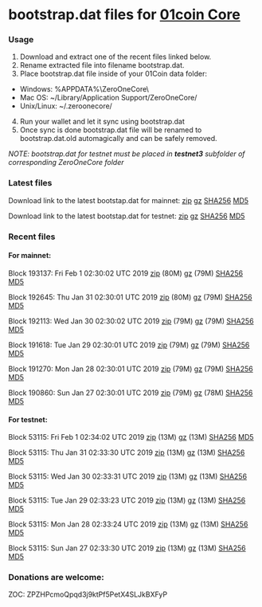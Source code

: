 # bootstrap.dat files for [01coin Core](https://01coin.io)

### Usage

1. Download and extract one of the recent files linked below.
2. Rename extracted file into filename bootstrap.dat.
3. Place bootstrap.dat file inside of your 01Coin data folder:
 - Windows: %APPDATA%\ZeroOneCore\
 - Mac OS: ~/Library/Application Support/ZeroOneCore/
 - Unix/Linux: ~/.zeroonecore/
4. Run your wallet and let it sync using bootstrap.dat
5. Once sync is done bootstrap.dat file will be renamed to bootstrap.dat.old automagically and can be safely removed.

_NOTE: bootstrap.dat for testnet must be placed in **testnet3** subfolder of corresponding ZeroOneCore folder_

### Latest files
Download link to the latest bootstap.dat for mainnet: [zip](https://files.01coin.io/mainnet/bootstrap.dat.zip) [gz](https://files.01coin.io/mainnet/bootstrap.dat.tar.gz) [SHA256](https://files.01coin.io/mainnet/sha256.txt) [MD5](https://files.01coin.io/mainnet/md5.txt)

Download link to the latest bootstap.dat for testnet: [zip](https://files.01coin.io/testnet/bootstrap.dat.zip) [gz](https://files.01coin.io/testnet/bootstrap.dat.tar.gz) [SHA256](https://files.01coin.io/testnet/sha256.txt) [MD5](https://files.01coin.io/testnet/md5.txt)

### Recent files

#### For mainnet:

Block 193137: Fri Feb  1 02:30:02 UTC 2019 [zip](https://files.01coin.io/mainnet/2019-02-01/bootstrap.dat.zip) (80M) [gz](https://files.01coin.io/mainnet/2019-02-01/bootstrap.dat.tar.gz) (79M) [SHA256](https://files.01coin.io/mainnet/2019-02-01/sha256.txt) [MD5](https://files.01coin.io/mainnet/2019-02-01/md5.txt)

Block 192645: Thu Jan 31 02:30:01 UTC 2019 [zip](https://files.01coin.io/mainnet/2019-01-31/bootstrap.dat.zip) (80M) [gz](https://files.01coin.io/mainnet/2019-01-31/bootstrap.dat.tar.gz) (79M) [SHA256](https://files.01coin.io/mainnet/2019-01-31/sha256.txt) [MD5](https://files.01coin.io/mainnet/2019-01-31/md5.txt)

Block 192113: Wed Jan 30 02:30:02 UTC 2019 [zip](https://files.01coin.io/mainnet/2019-01-30/bootstrap.dat.zip) (79M) [gz](https://files.01coin.io/mainnet/2019-01-30/bootstrap.dat.tar.gz) (79M) [SHA256](https://files.01coin.io/mainnet/2019-01-30/sha256.txt) [MD5](https://files.01coin.io/mainnet/2019-01-30/md5.txt)

Block 191618: Tue Jan 29 02:30:01 UTC 2019 [zip](https://files.01coin.io/mainnet/2019-01-29/bootstrap.dat.zip) (79M) [gz](https://files.01coin.io/mainnet/2019-01-29/bootstrap.dat.tar.gz) (79M) [SHA256](https://files.01coin.io/mainnet/2019-01-29/sha256.txt) [MD5](https://files.01coin.io/mainnet/2019-01-29/md5.txt)

Block 191270: Mon Jan 28 02:30:01 UTC 2019 [zip](https://files.01coin.io/mainnet/2019-01-28/bootstrap.dat.zip) (79M) [gz](https://files.01coin.io/mainnet/2019-01-28/bootstrap.dat.tar.gz) (79M) [SHA256](https://files.01coin.io/mainnet/2019-01-28/sha256.txt) [MD5](https://files.01coin.io/mainnet/2019-01-28/md5.txt)

Block 190860: Sun Jan 27 02:30:01 UTC 2019 [zip](https://files.01coin.io/mainnet/2019-01-27/bootstrap.dat.zip) (79M) [gz](https://files.01coin.io/mainnet/2019-01-27/bootstrap.dat.tar.gz) (78M) [SHA256](https://files.01coin.io/mainnet/2019-01-27/sha256.txt) [MD5](https://files.01coin.io/mainnet/2019-01-27/md5.txt)


#### For testnet:

Block 53115: Fri Feb  1 02:34:02 UTC 2019 [zip](https://files.01coin.io/testnet/2019-02-01/bootstrap.dat.zip) (13M) [gz](https://files.01coin.io/testnet/2019-02-01/bootstrap.dat.tar.gz) (13M) [SHA256](https://files.01coin.io/testnet/2019-02-01/sha256.txt) [MD5](https://files.01coin.io/testnet/2019-02-01/md5.txt)

Block 53115: Thu Jan 31 02:33:30 UTC 2019 [zip](https://files.01coin.io/testnet/2019-01-31/bootstrap.dat.zip) (13M) [gz](https://files.01coin.io/testnet/2019-01-31/bootstrap.dat.tar.gz) (13M) [SHA256](https://files.01coin.io/testnet/2019-01-31/sha256.txt) [MD5](https://files.01coin.io/testnet/2019-01-31/md5.txt)

Block 53115: Wed Jan 30 02:33:31 UTC 2019 [zip](https://files.01coin.io/testnet/2019-01-30/bootstrap.dat.zip) (13M) [gz](https://files.01coin.io/testnet/2019-01-30/bootstrap.dat.tar.gz) (13M) [SHA256](https://files.01coin.io/testnet/2019-01-30/sha256.txt) [MD5](https://files.01coin.io/testnet/2019-01-30/md5.txt)

Block 53115: Tue Jan 29 02:33:23 UTC 2019 [zip](https://files.01coin.io/testnet/2019-01-29/bootstrap.dat.zip) (13M) [gz](https://files.01coin.io/testnet/2019-01-29/bootstrap.dat.tar.gz) (13M) [SHA256](https://files.01coin.io/testnet/2019-01-29/sha256.txt) [MD5](https://files.01coin.io/testnet/2019-01-29/md5.txt)

Block 53115: Mon Jan 28 02:33:24 UTC 2019 [zip](https://files.01coin.io/testnet/2019-01-28/bootstrap.dat.zip) (13M) [gz](https://files.01coin.io/testnet/2019-01-28/bootstrap.dat.tar.gz) (13M) [SHA256](https://files.01coin.io/testnet/2019-01-28/sha256.txt) [MD5](https://files.01coin.io/testnet/2019-01-28/md5.txt)

Block 53115: Sun Jan 27 02:33:30 UTC 2019 [zip](https://files.01coin.io/testnet/2019-01-27/bootstrap.dat.zip) (13M) [gz](https://files.01coin.io/testnet/2019-01-27/bootstrap.dat.tar.gz) (13M) [SHA256](https://files.01coin.io/testnet/2019-01-27/sha256.txt) [MD5](https://files.01coin.io/testnet/2019-01-27/md5.txt)


### Donations are welcome:

ZOC: ZPZHPcmoQpqd3j9ktPf5PetX4SLJkBXFyP
